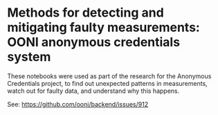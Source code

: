 #  Methods for detecting and mitigating faulty measurements: OONI anonymous credentials system

These notebooks were used as part of the research for the Anonymous Credentials project, to find out unexpected patterns in measurements, watch out for faulty data, and understand why this happens.

See: https://github.com/ooni/backend/issues/912
